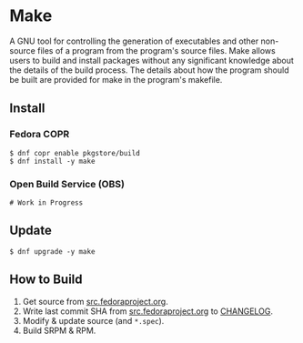 # Make

A GNU tool for controlling the generation of executables and other non-source files of a program from the program's source files. Make allows users to build and install packages without any significant knowledge about the details of the build process. The details about how the program should be built are provided for make in the program's makefile.

## Install

### Fedora COPR

```
$ dnf copr enable pkgstore/build
$ dnf install -y make
```

### Open Build Service (OBS)

```
# Work in Progress
```

## Update

```
$ dnf upgrade -y make
```

## How to Build

1. Get source from [src.fedoraproject.org](https://src.fedoraproject.org/rpms/make).
2. Write last commit SHA from [src.fedoraproject.org](https://src.fedoraproject.org/rpms/make) to [CHANGELOG](CHANGELOG).
3. Modify & update source (and `*.spec`).
4. Build SRPM & RPM.

